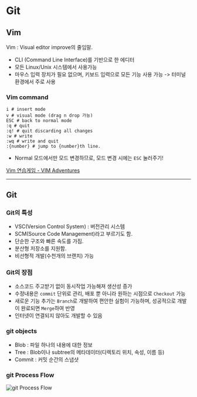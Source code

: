 # Git

## Vim
Vim : Visual editor improve의 줄임말.
- CLI (Command Line Interface)를 기반으로 한 에디터
- 모든 Linux/Unix 시스템에서 사용가능
- 마우스 입력 장치가 필요 없으며, 키보드 입력으로 모든 기능 사용 가능 -> 터미널 환경에서 주로 사용

### Vim command
```shell
i # insert mode
v # visual mode (drag n drop 가능)
ESC # back to normal mode
:q # quit
:q! # quit discarding all changes
:w # write
:wq # write and quit
:{number} # jump to {number}th line.
```
* Normal 모드에서만 모드 변경하므로, 모드 변경 시에는 `ESC` 눌러주기!

[Vim 연습게임 - VIM Adventures](https://www.vim-adventures.com)

---
## Git

### Git의 특성
- VSC(Version Control System) : 버전관리 시스템
- SCM(Source Code Management)라고 부르기도 함.
- 단순한 구조와 빠른 속도를 가짐.
- 분산형 저장소를 지원함.
- 비선형적 개발(수천개의 브랜치) 가능

### Git의 장점
- 소스코드 주고받기 없이 동시작업 가능해져 생산성 증가
- 수정내용은 `commit` 단위로 관리, 배포 뿐 아니라 원하는 시점으로 `Checkout` 가능
- 새로운 기능 추가는 `Branch`로 개발하여 편안한 실험이 가능하며, 성공적으로 개발이 완료되면 `Merge`하여 반영
- 인터넷이 연결되지 않아도 개발할 수 있음

### git objects
* Blob : 파일 하나의 내용에 대한 정보
* Tree : Blob이나 subtree의 메타데이터(디렉토리 위치, 속성, 이름 등)
* Commit : 커밋 순간의 스냅샷

### git Process Flow
![git Process Flow](https://res.cloudinary.com/practicaldev/image/fetch/s--M_fHUEqA--/c_limit%2Cf_auto%2Cfl_progressive%2Cq_auto%2Cw_880/https://thepracticaldev.s3.amazonaws.com/i/128hsgntnsu9bww0y8sz.png)
